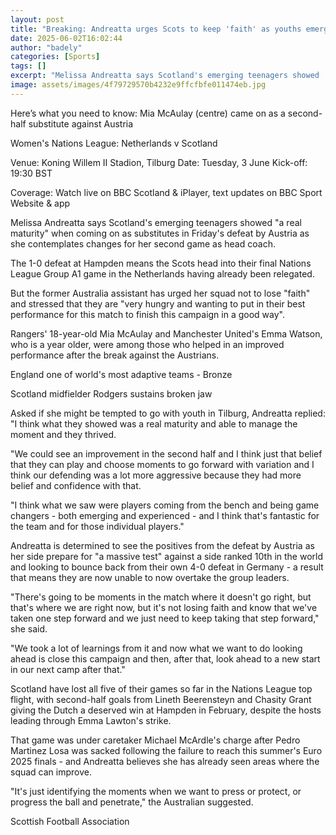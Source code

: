 ```yaml
---
layout: post
title: "Breaking: Andreatta urges Scots to keep 'faith' as youths emerge"
date: 2025-06-02T16:02:44
author: "badely"
categories: [Sports]
tags: []
excerpt: "Melissa Andreatta says Scotland's emerging teenagers showed 'a real maturity' when coming on as substitutes in Friday's defeat by Austria as she conte"
image: assets/images/4f79729570b4232e9ffcfbfe011474eb.jpg
---
```


Here’s what you need to know: Mia McAulay (centre) came on as a second-half substitute against Austria

Women's Nations League: Netherlands v Scotland

Venue: Koning Willem II Stadion, Tilburg Date: Tuesday, 3 June  Kick-off: 19:30 BST

Coverage: Watch live on BBC Scotland & iPlayer, text updates on BBC Sport Website & app

Melissa Andreatta says Scotland's emerging teenagers showed "a real maturity" when coming on as substitutes in Friday's defeat by Austria as she contemplates changes for her second game as head coach.

The 1-0 defeat at Hampden means the Scots head into their final Nations League Group A1 game in the Netherlands having already been relegated.

But the former Australia assistant has urged her squad not to lose "faith" and stressed that they are "very hungry and wanting to put in their best performance for this match to finish this campaign in a good way".

Rangers' 18-year-old Mia McAulay and Manchester United's Emma Watson, who is a year older, were among those who helped in an improved performance after the break against the Austrians.

England one of world's most adaptive teams - Bronze

Scotland midfielder Rodgers sustains broken jaw

Asked if she might be tempted to go with youth in Tilburg, Andreatta replied: "I think what they showed was a real maturity and able to manage the moment and they thrived.

"We could see an improvement in the second half and I think just that belief that they can play and choose moments to go forward with variation and I think our defending was a lot more aggressive because they had more belief and confidence with that.

"I think what we saw were players coming from the bench and being game changers - both emerging and experienced - and I think that's fantastic for the team and for those individual players."

Andreatta is determined to see the positives from the defeat by Austria as her side prepare for "a massive test" against a side ranked 10th in the world and looking to bounce back from their own 4-0 defeat in Germany - a result that means they are now unable to now overtake the group leaders.

"There's going to be moments in the match where it doesn't go right, but that's where we are right now, but it's not losing faith and know that we've taken one step forward and we just need to keep taking that step forward," she said.

"We took a lot of learnings from it and now what we want to do looking ahead is close this campaign and then, after that, look ahead to a new start in our next camp after that."

Scotland have lost all five of their games so far in the Nations League top flight, with second-half goals from Lineth Beerensteyn and Chasity Grant giving the Dutch a deserved win at Hampden in February, despite the hosts leading through Emma Lawton's strike.

That game was under caretaker Michael McArdle's charge after Pedro Martinez Losa was sacked following the failure to reach this summer's Euro 2025 finals - and Andreatta believes she has already seen areas where the squad can improve.

"It's just identifying the moments when we want to press or protect, or progress the ball and penetrate," the Australian suggested.

Scottish Football Association

